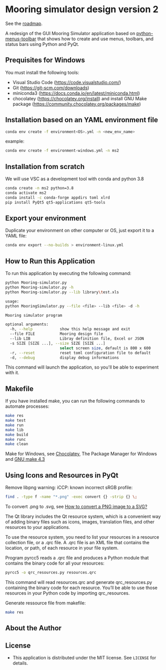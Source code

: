 # Mooring simulator design version 2

See the [roadmap](https://github.com/users/jgrelet/projects/1).

A redesign of the GUI Mooring Simulator application based on [python-menus-toolbar](https://realpython.com/python-menus-toolbars/) that shows how to create and use menus, toolbars, and status bars using Python and PyQt.

## Prequisites for Windows

You must install the following tools:

- Visual Studio Code (<https://code.visualstudio.com/>)
- Git (<https://git-scm.com/downloads>)
- miniconda3 (<https://docs.conda.io/en/latest/miniconda.html>)
- chocolatey (<https://chocolatey.org/install>) and install GNU Make package (<https://community.chocolatey.org/packages/make>)

## Installation based on an YAML environment file

``` bash
conda env create -f environment<OS>.yml -n <new_env_name>
```

example:

``` bash
conda env create -f environment-windows.yml -n ms2
```

## Installation from scratch

We will use VSC as a development tool with conda and python 3.8

```sh
conda create -n ms2 python=3.8
conda activate ms2
conda install -c conda-forge appdirs toml xlrd
pip install PyQt5 qt5-applications qt5-tools

```

## Export your environment

Duplicate your environment on other computer or OS, just export it to a YAML file:

```sh
conda env export --no-builds > environment-linux.yml
```

## How to Run this Application

To run this application by executing the following command:

```sh
python Mooring-simulator.py
python Mooring-simulator.py -h
python Mooring-simulator.py --lib library\test.xls

usage: 
python MooringSimulator.py --file <file> --lib <file> -d -h   

Mooring simulator program

optional arguments:
  -h, --help            show this help message and exit       
  --file FILE           Mooring design file
  --lib LIB             Libray definition file, Excel or JSON 
  -s SIZE [SIZE ...], --size SIZE [SIZE ...]
                        select screen size, default is 800 x 600
  -r, --reset           reset toml configuration file to default
  -d, --debug           display debug informations
```

This command will launch the application, so you'll be able to experiment with it.

## Makefile

If you have installed make, you can run the following commands to automate processes:

```sh
make res
make test
make run
make lib
make build
make runc
make clean
```

Make for Windows, see [Chocolatey](https://chocolatey.org/), The Package Manager for Windows and [GNU make 4.3](https://community.chocolatey.org/packages/make)

## Using Icons and Resources in PyQt

Remove libpng warning: iCCP: known incorrect sRGB profile:

```sh
find . -type f -name "*.png" -exec convert {} -strip {} \;
```

To convert .png to .svg, see [How to convert a PNG image to a SVG?](https://stackoverflow.com/questions/1861382/how-to-convert-a-png-image-to-a-svg)

The Qt library includes the Qt resource system, which is a convenient way of adding binary files such as icons, images, translation files, and other resources to your applications.

To use the resource system, you need to list your resources in a resource collection file, or a .qrc file. A .qrc file is an XML file that contains the location, or path, of each resource in your file system.

Program pyrcc5 reads a .qrc file and produces a Python module that contains the binary code for all your resources:

```sh
pyrcc5 -o qrc_resources.py resources.qrc
```

This command will read resources.qrc and generate qrc_resources.py containing the binary code for each resource. You’ll be able to use those resources in your Python code by importing qrc_resources.

Generate ressource file from makefile:

```sh
make res
```

## About the Author

## License

- This application is distributed under the MIT license. See `LICENSE` for details.
